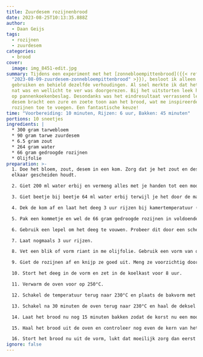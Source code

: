 ```yaml
---
title: Zuurdesem rozijnenbrood
date: 2023-08-25T10:13:35.888Z
author:
  - Daan Geijs
tags:
  - rozijnen
  - zuurdesem
categories:
  - brood
cover:
  image: img_8451-edit.jpg
summary: Tijdens een experiment met het [zonnebloempittenbrood]({{< ref
  "2023-08-09-zuurdesem-zonnebloempittenbrood" >}}), besloot ik alleen bloem te
  gebruiken en behield dezelfde verhoudingen. Al snel merkte ik dat het deeg erg
  nat was en wellicht te ver was doorgerezen. Bij het uitstorten leek het bijna
  op pannenkoekenbeslag. Desondanks was het eindresultaat verrassend lekker. De
  desem bracht een zure en zoete toon aan het brood, wat me inspireerde om
  rozijnen toe te voegen. Een fantastische keuze!
time: "Voorbereiding: 10 minuten, Rijzen: 6 uur, Bakken: 45 minuten"
portions: 10 sneetjes
ingredients: |
  * 300 gram tarwebloem
  * 90 gram tarwe zuurdesem
  * 6.5 gram zout
  * 264 gram water
  * 66 gram gedroogde rozijnen
  * Olijfolie
preparation: >-
  1. Doe het bloem, zout, desem in een kom. Zorg dat je het zout en desem van
  elkaar gescheiden houdt.

  2. Giet 200 ml water erbij en vermeng alles met je handen tot een modderachtige massa, je kan hier ook prima een staande mixer voor gebruiken.

  3. Giet beetje bij beetje 64 ml water erbij terwijl je het door de massa mengt (inwassen).

  4. Dek de kom af en laat het deeg 3 uur rijzen bij kamertemperatuur (20°C).

  5. Pak een kommetje en wel de 66 gram gedroogde rozijnen in voldoende water.

  6. Gebruik een lepel om het deeg te vouwen. Probeer dit door een scheppende beweging te maken. 

  7. Laat nogmaals 3 uur rijzen.

  8. Vet een blik of vorm riant in me olijfolie. Gebruik een vorm van ongeveer 1.7 liter die af te dekken is met een deksel. Twijfel je over de inhoud, vul dan je vorm met water en giet deze vervolgens in een maatbeker. Zo weet je snel wat de inhoud van je vorm is. Zelf heb ik een 1/6 gastronormbak gebruikt van 100mm.

  9. Giet de rozijnen af en knijp ze goed uit. Meng ze voorzichtig door het deeg met dezelfde beweging als stap 6. Ik vang meestal het water op en bewaar dit in de koelkast. Het is namelijk enorm lekker gezoet water dat ik gebruik om bij een stoof of curry toe te voegen.

  10. Stort het deeg in de vorm en zet in de koelkast voor 8 uur.

  11. Verwarm de oven voor op 250°C.

  12. Schakel de temperatuur terug naar 230°C en plaats de bakvorm met een hitte bestendige deksel in de oven. De deksel zorgt ervoor dat er genoeg vocht rondom het brood zit om nog mooi te rijzen. Heb je geen deksel, gebruik dan je stoomfunctie in de oven of plaats een bakje met water van te voren in je oven.

  13. Schakel na 30 minuten de oven terug naar 230°C en haal de deksel van je vorm.

  14. Laat het brood nu nog 15 minuten bakken zodat de korst nu een mooie goudbruine kleur krijgt. Het brood heeft nu een totaal van 45 minuten in de oven gestaan. 

  15. Haal het brood uit de oven en controleer nog even de kern van het brood, is die meer dan 97°C dan is je brood gaar.

  16. Stort het brood nu uit de vorm, lukt dat moeilijk zorg dan eerst dat je met een spatel de zijkanten een beetje loswrikt.
ignore: false
---
```

